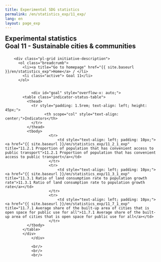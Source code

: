 ```yaml
---
title: Experimental SDG statistics
permalink: /en/statistics_exp/11_exp/
lang: en
layout: page_exp
---
```


<style>
	#chartcontrols {
	  height: auto;
	  padding: 5px 45px 0 15px;
	}
	#map {
			width: 500px;
			height: 500px;
	}
</style>

<div id="main" class="main-content initiative-content">
		<section class="pl-banner-exp-indicator">
            <div class="pl-grid">
                <div class="pl-banner-content">
                  <h1 style="margin-top: 15px;margin-bottom: 22px;">
                  Experimental statistics<br />
                  Goal 11 - Sustainable cities & communities
                  </h1>
                </div>
            </div>
        </section>

        <div class="pl-grid initiative-description">
          <ol class="breadcrumb">
            <li><a title="Go to homepage" href="{{ site.baseurl }}/en/statistics_exp">Home</a> / </li>
            <li class="active"> Goal 11</li>
          </ol>


				<div id="goal" style="overflow-x: auto;">
		    <table class="indicator-status-table">
		      <thead>
		        <tr style="padding: 1.5rem; text-align: left; height: 45px;">
		              <th scope="col" style="text-align: center;">Indicators</th>
		        </tr>
		      </thead>
		      <tbody>
						<tr>
							<td style="text-align: left; padding: 10px;"><a href="{{ site.baseurl }}/en/statistics_exp/11_2_1_exp" title="11.2.1 Proportion of population that has convenient access to public transport">11.2.1 Proportion of population that has convenient access to public transport</a></td>
						</tr>
						<tr>
							<td style="text-align: left; padding: 10px;"><a href="{{ site.baseurl }}/en/statistics_exp/11_3_1_exp" title="11.3.1 Ratio of land consumption rate to population growth rate">11.3.1 Ratio of land consumption rate to population growth rate</a></td>
						</tr>
						<tr>
							<td style="text-align: left; padding: 10px;"><a href="{{ site.baseurl }}/en/statistics_exp/11_7_1_exp" title="11.7.1 Average share of the built-up area of cities that is open space for public use for all">11.7.1 Average share of the built-up area of cities that is open space for public use for all</a></td>
						</tr>
		      </tbody>
		    </table>
		    </div>
				</div>

				<br/>
				<br/>
				<br/>
</div>

<script>




				$(document).ready(function() {
				    if (location.hash) {
				        $("a[href='" + location.hash + "']").tab("show");
								console.log("doc1");
				    }
				    $(document.body).on("click", "a[data-toggle]", function(event) {
				        location.hash = this.getAttribute("href");
								//ładowanie mapy
								if(location.hash === "#maps"){
									console.log(location.hash);
									//reload();
								}
				    });
				});
				$(window).on("popstate", function() {
				    var anchor = location.hash || $("a[data-toggle='tab']").first().attr("href");
				    $("a[href='" + anchor + "']").tab("show");
				});

				var currentLink = null;
				        function changeLinkColor(link){
				            if(currentLink!=null){
				                currentLink.style.color = link.style.color;
				            }
				            link.style.color = 'blue';
				            currentLink = link;
				        }
</script>
